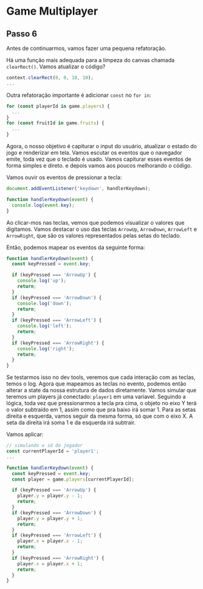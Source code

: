 # Game Multiplayer

## Passo 6
Antes de continuarmos, vamos fazer uma pequena refatoração.

Há uma função mais adequada para a limpeza do canvas chamada ```clearRect()```. Vamos atualizar o código?
```js
context.clearRect(0, 0, 10, 10);
...
```

Outra refatoração importante é adicionar ```const``` no ```for in```:
```js
for (const playerId in game.players) {
  ...
}
for (const fruitId in game.fruits) {
  ...
}
```

Agora, o nosso objetivo é capiturar o input do usuário, atualizar o estado do jogo e renderizar em tela. Vamos escutar os eventos que o navegador emite, toda vez que o teclado é usado. Vamos capiturar esses eventos de forma simples e direto. e depois vamos aos poucos melhorando o código.

Vamos ouvir os eventos de pressionar a tecla:
```js
document.addEventListener('keydown', handlerKeydown);

function handlerKeydown(event) {
  console.log(event.key);
}
```

Ao clicar-mos nas teclas, vemos que podemos visualizar o valores que digitamos. Vamos destacar o uso das teclas ```ArrowUp```, ```ArrowDown```, ```ArrowLeft``` e ```ArrowRight```, que são os valores representados pelas setas do teclado.

Então, podemos mapear os eventos da seguinte forma:
```js
function handlerKeydown(event) {
  const keyPressed = event.key;

  if (keyPressed === 'ArrowUp') {
    console.log('up');
    return;
  }
  if (keyPressed === 'ArrowDown') {
    console.log('down');
    return;
  }
  if (keyPressed === 'ArrowLeft') {
    console.log('left');
    return;
  }
  if (keyPressed === 'ArrowRight') {
    console.log('right');
    return;
  }
}
```

Se testarmos isso no dev tools, veremos que cada interação com as teclas, temos o log. Agora que mapeamos as teclas no evento, podemos então alterar a state da nossa estrutura de dados diretamente. Vamos simular que teremos um players já conectado: ```player1``` em uma variavel. Seguindo a lógica, toda vez que pressionarmos a tecla pra cima, o objeto no eixo Y terá o valor subtraído em 1, assim como que pra baixo irá somar 1. Para as setas direita e esquerda, vamos seguir da mesma forma, só que com o eixo X. A seta da direita irá soma 1 e da esquerda irá subtrair.

Vamos aplicar:
```js
// simulando o id do jogador
const currentPlayerId = 'player1';
...

function handlerKeydown(event) {
  const keyPressed = event.key;
  const player = game.players[currentPlayerId];

  if (keyPressed === 'ArrowUp') {
    player.y = player.y - 1;
    return;
  }
  if (keyPressed === 'ArrowDown') {
    player.y = player.y + 1;
    return;
  }
  if (keyPressed === 'ArrowLeft') {
    player.x = player.x - 1;
    return;
  }
  if (keyPressed === 'ArrowRight') {
    player.x = player.x + 1;
    return;
  }
}
```